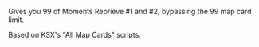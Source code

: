 Gives you 99 of Moments Reprieve #1 and #2, bypassing the 99 map card limit.

Based on KSX's "All Map Cards" scripts.
